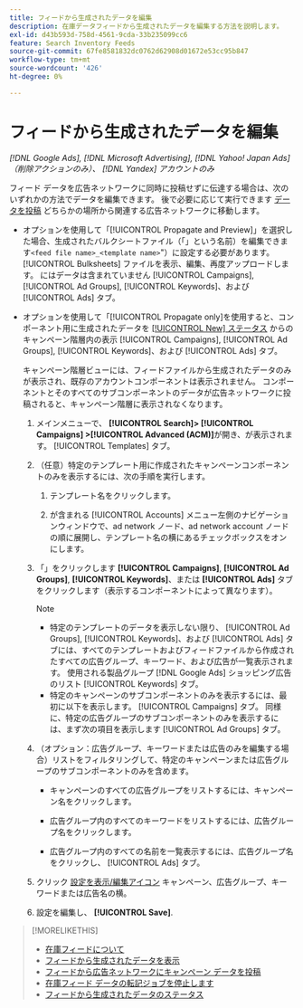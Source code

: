 ```yaml
---
title: フィードから生成されたデータを編集
description: 在庫データフィードから生成されたデータを編集する方法を説明します。
exl-id: d43b593d-758d-4561-9cda-33b235099cc6
feature: Search Inventory Feeds
source-git-commit: 67fe8581832dc0762d62908d01672e53cc95b847
workflow-type: tm+mt
source-wordcount: '426'
ht-degree: 0%

---
```


# フィードから生成されたデータを編集

*[!DNL Google Ads], [!DNL Microsoft Advertising], [!DNL Yahoo! Japan Ads] （削除アクションのみ）、 [!DNL Yandex] アカウントのみ*

フィード データを広告ネットワークに同時に投稿せずに伝達する場合は、次のいずれかの方法でデータを編集できます。 後で必要に応じて実行できます [データを投稿](propagated-data-post.md) どちらかの場所から関連する広告ネットワークに移動します。

* オプションを使用して「[!UICONTROL Propagate and Preview]」を選択した場合、生成されたバルクシートファイル（「」という名前）を編集できます`<feed file name>_<template name>`&quot;）に設定する必要があります。 [!UICONTROL Bulksheets] ファイルを表示、編集、再度アップロードします。 にはデータは含まれていません [!UICONTROL Campaigns], [!UICONTROL Ad Groups], [!UICONTROL Keywords]、および [!UICONTROL Ads] タブ。

* オプションを使用して「[!UICONTROL Propagate only]を使用すると、コンポーネント用に生成されたデータを [[!UICONTROL New] ステータス](propagated-data-status.md) からのキャンペーン階層内の表示 [!UICONTROL Campaigns], [!UICONTROL Ad Groups], [!UICONTROL Keywords]、および [!UICONTROL Ads] タブ。

  キャンペーン階層ビューには、フィードファイルから生成されたデータのみが表示され、既存のアカウントコンポーネントは表示されません。 コンポーネントとそのすべてのサブコンポーネントのデータが広告ネットワークに投稿されると、キャンペーン階層に表示されなくなります。

   1. メインメニューで、 **[!UICONTROL Search]> [!UICONTROL Campaigns] >[!UICONTROL Advanced (ACM)]**&#x200B;が開き、が表示されます。 [!UICONTROL Templates] タブ。

   1. （任意）特定のテンプレート用に作成されたキャンペーンコンポーネントのみを表示するには、次の手順を実行します。

      1. テンプレート名をクリックします。

      1. が含まれる [!UICONTROL Accounts] メニュー左側のナビゲーションウィンドウで、ad network ノード、ad network account ノードの順に展開し、テンプレート名の横にあるチェックボックスをオンにします。

   1. 「」をクリックします **[!UICONTROL Campaigns]**, **[!UICONTROL Ad Groups]**, **[!UICONTROL Keywords]**、または **[!UICONTROL Ads]** タブをクリックします（表示するコンポーネントによって異なります）。

      >[!NOTE]
      >
      >* 特定のテンプレートのデータを表示しない限り、 [!UICONTROL Ad Groups], [!UICONTROL Keywords]、および [!UICONTROL Ads] タブには、すべてのテンプレートおよびフィードファイルから作成されたすべての広告グループ、キーワード、および広告が一覧表示されます。 使用される製品グループ [!DNL Google Ads] ショッピング広告のリスト [!UICONTROL Keywords] タブ。
      >* 特定のキャンペーンのサブコンポーネントのみを表示するには、最初に以下を表示します。 [!UICONTROL Campaigns] タブ。 同様に、特定の広告グループのサブコンポーネントのみを表示するには、まず次の項目を表示します [!UICONTROL Ad Groups] タブ。

   1. （オプション：広告グループ、キーワードまたは広告のみを編集する場合）リストをフィルタリングして、特定のキャンペーンまたは広告グループのサブコンポーネントのみを含めます。

      * キャンペーンのすべての広告グループをリストするには、キャンペーン名をクリックします。

      * 広告グループ内のすべてのキーワードをリストするには、広告グループ名をクリックします。

      * 広告グループ内のすべての名前を一覧表示するには、広告グループ名をクリックし、 [!UICONTROL Ads] タブ。

   1. クリック [設定を表示/編集アイコン](/help/search-social-commerce/assets/settings.png "設定を表示/編集アイコン") キャンペーン、広告グループ、キーワードまたは広告名の横。

   1. 設定を編集し、 **[!UICONTROL Save]**.

>[!MORELIKETHIS]
>
>* [在庫フィードについて](inventory-feeds-about.md)
>* [フィードから生成されたデータを表示](propagated-data-view.md)
>* [フィードから広告ネットワークにキャンペーン データを投稿](propagated-data-post.md)
>* [在庫フィード データの転記ジョブを停止します](stop-job.md)
>* [フィードから生成されたデータのステータス](propagated-data-status.md)
